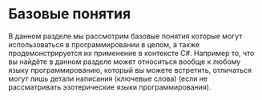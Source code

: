 # Базовые понятия

В данном разделе мы рассмотрим базовые понятия которые могут использоваться в программировании в целом, а также продемонстрируется их применение в контексте C#. Например то, что вы найдёте в данном разделе может относиться вообще к любому языку программированию, который вы можете встретить, отличаться могут лишь детали написания (ключевые слова) (если не рассматривать эзотерические языки программирования).
